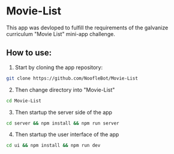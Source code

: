 # Movie-List
This app was devloped to fulfill the requirements of the galvanize curriculum "Movie List" mini-app challenge.

## How to use:
1. Start by cloning the app repository:
```bash
git clone https://github.com/NoofleBot/Movie-List
```
2. Then change directory into "Movie-List"
```bash
cd Movie-List
```

3. Then startup the server side of the app
```bash
cd server && npm install && npm run server
```

4. Then startup the user interface of the app
```bash
cd ui && npm install && npm run dev
```